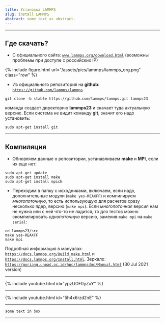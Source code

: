 ```yaml
---
title: Установка LAMMPS
slug: install LAMMPS
abstract: some text as abstract.
---
```

---
## Где скачать?

- C официального сайта: [`www.lammps.org/download.html`](www.lammps.org/download.html) (возможны проблемы при доступе с российских IP)
  
{% include figure.html
    url="/assets/pics/lammps/lammps_org.png"
    class="row"
%}

- Из официального репозитория на **github**: [`https://github.com/lammps/lammps`](https://github.com/lammps/lammps)


```liquid
git clone -b stable https://github.com/lammps/lammps.git lammps23
```
команда создаст директорию **lammps23** и скачает туда актуальную версию. Если система не видит команду **git**, значит его надо установить:
```liquid
sudo apt-get install git
```
---

## Компиляция

- Обновляем данные о репозитории, устанавливаем **make** и **MPI**, если их еще нет:

```liquid
sudo apt-get update             
sudo apt-get install make			        
sudo apt-get install mpich   
```


- Переходим в папку с исходниками, включаем, если надо, дополнительные модули (`make yes-REAXFF`) и компилируем *многопоточную*, то есть использующую для расчетов сразу несколько ядер, версию (`make mpi`). Если *многопоточная* версия нам не нужна или с ней что-то не ладится, то для тестов можно скомпилировать *однопоточную* версию, заменив `make mpi` на `make serial`:

```liquid
cd lammps23/src
make yes-REAXFF
make mpi
```

Подробная информация в мануалах: [`https://docs.lammps.org/Build_make.html`](https://docs.lammps.org/Build_make.html) и [`https://docs.lammps.org/Install.html`](https://docs.lammps.org/Install.html). Зеркало: [`https://guriang.unpad.ac.id/hpc/lammpsdoc/Manual.html`](https://guriang.unpad.ac.id/hpc/lammpsdoc/Manual.html)  (30 Jul 2021 version)


---

{% include youtube.html id="ypzUOF0yZuY" %}

---

{% include youtube.html id="5h4x6rzd2nE" %}



---
```
some text in box
```
---
    
